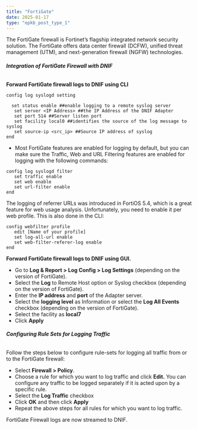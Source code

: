 ```yaml
---
title: "FortiGate"
date: 2025-01-17
type: "epkb_post_type_1"
---
```


The FortiGate firewall is Fortinet’s flagship integrated network security solution. The FortiGate offers data center firewall (DCFW), unified threat management (UTM), and next-generation firewall (NGFW) technologies.

###### **Integration of FortiGate Firewall with DNIF**

**Forward FortiGate firewall logs to DNIF using CLI**

```
config log syslogd setting
```

```
  set status enable ##enable logging to a remote syslog server
   set server <IP Address> ##the IP Address of the DNIF Adapter
   set port 514 ##Server listen port
   set facility local0 ##identifies the source of the log message to syslog
   set source-ip <src_ip> ##Source IP address of syslog
end
```

- Most FortiGate features are enabled for logging by default, but you can make sure the Traffic, Web and URL Filtering features are enabled for logging with the following commands:

```
config log syslogd filter
   set traffic enable
   set web enable
   set url-filter enable
end
```

The logging of referrer URLs was introduced in FortiOS 5.4, which is a great feature for web usage analysis. Unfortunately, you need to enable it per web profile. This is also done in the CLI:

```
config webfilter profile
   edit [Name of your profile]
   set log-all-url enable
   set web-filter-referer-log enable
end
```

**Forward FortiGate firewall logs to DNIF using GUI.**

- Go to **Log & Report > Log Config > Log Settings** (depending on the version of FortiGate).
- Select the **Log** to Remote Host option or Syslog checkbox (depending on the version of FortiGate).
- Enter the **IP address** and **port** of the Adapter server.
- Select the **logging level** as Information or select the **Log All Events** checkbox (depending on the version of FortiGate).
- Select the facility as **local7**
- Click **Apply**

###### **Configuring Rule Sets for Logging Traffic**

Follow the steps below to configure rule-sets for logging all traffic from or to the FortiGate firewall:

- Select **Firewall > Policy**.
- Choose a rule for which you want to log traffic and click **Edit.** You can configure any traffic to be logged separately if it is acted upon by a specific rule.
- Select the **Log Traffic** checkbox
- Click **OK** and then click **Apply**
- Repeat the above steps for all rules for which you want to log traffic.

FortiGate Firewall logs are now streamed to DNIF.
